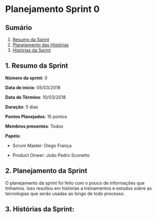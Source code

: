 # Planejamento Sprint 0

## Sumário

1. [Resumo da Sprint](#resumo)
2. [Planejamento das Histórias](#planejamento)
3. [Histórias da Sprint](#historias)

<a name="resumo"></a>
## 1. Resumo da Sprint


__Número da sprint__: 0

__Data de início__: 05/03/2018

__Data de Término__: 10/03/2018

__Duração__: 5 dias

__Pontos Planejados__: 15 pontos 

__Membros presentes__: Todos

__Papéis__:

* Scrum Master: Diego França

* Product Onwer: João Pedro Sconetto


<a name="planejamento"></a>
## 2. Planejamento da Sprint

O planejamento da sprint foi feito com o pouco de informações que tínhamos. Isso resultou em histórias a treinamentos e estudos sobre as tecnologias que serão usadas ao longo de todo processo.

<a name="historias"></a>
## 3. Histórias da Sprint:
	
## Planejadas:

    S01 - Estudar a respeito de GitFlow

    S02 - Estudar Python/Django
 
    S03 - Treinamento de Documentações  (Visão, Arquitetura, Especificação, Prototipagem)

    S04 - Estudar a metodologia SCRUM

    S05 - Treinamento de Python/Django

    S06 - Treinamento de Git e Git Flow
